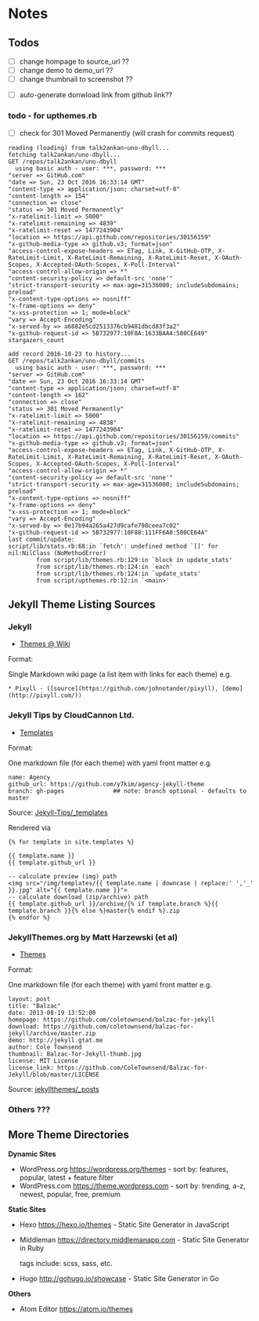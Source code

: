 # Notes

## Todos

- [ ] change hompage to source_url ??
- [ ] change demo   to demo_url ??
- [ ] change  thumbnail to screenshot ??

<!--- new list -->

- [ ] auto-generate donwload link from github link??

### todo -  for upthemes.rb

- [ ] check for 301 Moved Permanently (will crash for commits request)

```
reading (loading) from talk2ankan~uno-dbyll...
fetching talk2ankan/uno-dbyll...
GET /repos/talk2ankan/uno-dbyll
  using basic auth - user: ***, password: ***
"server => GitHub.com"
"date => Sun, 23 Oct 2016 16:33:14 GMT"
"content-type => application/json; charset=utf-8"
"content-length => 154"
"connection => close"
"status => 301 Moved Permanently"
"x-ratelimit-limit => 5000"
"x-ratelimit-remaining => 4839"
"x-ratelimit-reset => 1477243904"
"location => https://api.github.com/repositories/30156159"
"x-github-media-type => github.v3; format=json"
"access-control-expose-headers => ETag, Link, X-GitHub-OTP, X-RateLimit-Limit, X-RateLimit-Remaining, X-RateLimit-Reset, X-OAuth-Scopes, X-Accepted-OAuth-Scopes, X-Poll-Interval"
"access-control-allow-origin => *"
"content-security-policy => default-src 'none'"
"strict-transport-security => max-age=31536000; includeSubdomains; preload"
"x-content-type-options => nosniff"
"x-frame-options => deny"
"x-xss-protection => 1; mode=block"
"vary => Accept-Encoding"
"x-served-by => a6882e5cd2513376cb9481dbcd83f3a2"
"x-github-request-id => 5B732977:10F8A:1633BAA4:580CE649"
stargazers_count

add record 2016-10-23 to history...
GET /repos/talk2ankan/uno-dbyll/commits
  using basic auth - user: ***, password: ***
"server => GitHub.com"
"date => Sun, 23 Oct 2016 16:33:14 GMT"
"content-type => application/json; charset=utf-8"
"content-length => 162"
"connection => close"
"status => 301 Moved Permanently"
"x-ratelimit-limit => 5000"
"x-ratelimit-remaining => 4838"
"x-ratelimit-reset => 1477243904"
"location => https://api.github.com/repositories/30156159/commits"
"x-github-media-type => github.v3; format=json"
"access-control-expose-headers => ETag, Link, X-GitHub-OTP, X-RateLimit-Limit, X-RateLimit-Remaining, X-RateLimit-Reset, X-OAuth-Scopes, X-Accepted-OAuth-Scopes, X-Poll-Interval"
"access-control-allow-origin => *"
"content-security-policy => default-src 'none'"
"strict-transport-security => max-age=31536000; includeSubdomains; preload"
"x-content-type-options => nosniff"
"x-frame-options => deny"
"x-xss-protection => 1; mode=block"
"vary => Accept-Encoding"
"x-served-by => 0e17b94a265a427d9cafe798ceea7c02"
"x-github-request-id => 5B732977:10F88:111FF6A0:580CE64A"
last commit/update:
script/lib/stats.rb:68:in `fetch': undefined method `[]' for nil:NilClass (NoMethodError)
        from script/lib/themes.rb:129:in `block in update_stats'
        from script/lib/themes.rb:124:in `each'
        from script/lib/themes.rb:124:in `update_stats'
        from script/upthemes.rb:12:in `<main>'
```



## Jekyll Theme Listing Sources

### Jekyll

- [Themes @ Wiki ](https://github.com/jekyll/jekyll/wiki/Themes)

Format:

Single Markdown wiki page (a list item with links for each theme) e.g.

~~~
* Pixyll - ([source](https://github.com/johnotander/pixyll), [demo](http://pixyll.com/))
~~~

### Jekyll Tips by CloudCannon Ltd.

- [Templates](http://jekyll.tips/templates)

Format:

One markdown file (for each theme) with yaml front matter e.g.

~~~
name: Agency
github_url: https://github.com/y7kim/agency-jekyll-theme
branch: gh-pages              ## note: branch optional - defaults to master
~~~

Source: [Jekyll-Tips/_templates](https://github.com/CloudCannon/Jekyll-Tips/tree/master/_templates)

Rendered via

~~~
{% for template in site.templates %}

{{ template.name }}
{{ template.github_url }}

-- calculate preview (img) path
<img src="/img/templates/{{ template.name | downcase | replace:' ','_' }}.jpg" alt="{{ template.name }}">
-- calculate download (zip/archive) path
{{ template.github_url }}/archive/{% if template.branch %}{{ template.branch }}{% else %}master{% endif %}.zip
{% endfor %}
~~~


### JekyllThemes.org by Matt Harzewski (et al)

- [Themes](http://jekyllthemes.org)

Format:

One markdown file (for each theme) with yaml front matter e.g.

~~~
layout: post
title: "Balzac"
date: 2013-08-19 13:52:00
homepage: https://github.com/coletownsend/balzac-for-jekyll
download: https://github.com/coletownsend/balzac-for-jekyll/archive/master.zip
demo: http://jekyll.gtat.me
author: Cole Townsend
thumbnail: Balzac-for-Jekyll-thumb.jpg
license: MIT License
license_link: https://github.com/ColeTownsend/Balzac-for-Jekyll/blob/master/LICENSE
~~~

Source: [jekyllthemes/_posts](https://github.com/mattvh/jekyllthemes/tree/master/_posts)


### Others ???



## More Theme Directories

**Dynamic Sites**

- WordPress.org <https://wordpress.org/themes> - sort by: features, popular, latest + feature filter
- WordPress.com <https://theme.wordpress.com> - sort by: trending, a-z, newest, popular, free, premium


**Static Sites**

- Hexo <https://hexo.io/themes> - Static Site Generator in JavaScript

- Middleman <https://directory.middlemanapp.com> - Static Site Generator in Ruby

  tags include: scss, sass, etc.

- Hugo <http://gohugo.io/showcase> - Static Site Generator in Go


**Others**

- Atom Editor <https://atom.io/themes>
